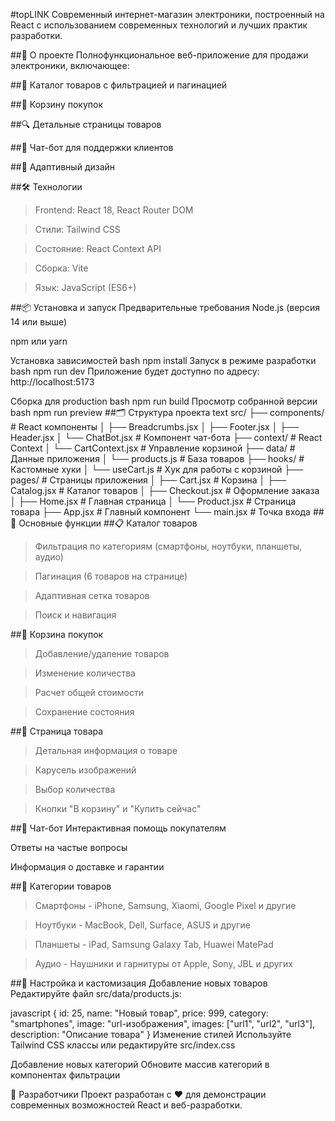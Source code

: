 #topLINK
Современный интернет-магазин электроники, построенный на React с использованием современных технологий и лучших практик разработки.

##🚀 О проекте
Полнофункциональное веб-приложение для продажи электроники, включающее:

##📱 Каталог товаров с фильтрацией и пагинацией

##🛒 Корзину покупок

##🔍 Детальные страницы товаров

##💬 Чат-бот для поддержки клиентов

##🎨 Адаптивный дизайн

##🛠 Технологии
>Frontend: React 18, React Router DOM

>Стили: Tailwind CSS

>Состояние: React Context API

>Сборка: Vite

>Язык: JavaScript (ES6+)

##📦 Установка и запуск
Предварительные требования
Node.js (версия 14 или выше)

npm или yarn

Установка зависимостей
bash
npm install
Запуск в режиме разработки
bash
npm run dev
Приложение будет доступно по адресу: http://localhost:5173

Сборка для production
bash
npm run build
Просмотр собранной версии
bash
npm run preview
##🗂 Структура проекта
text
src/
├── components/          # React компоненты
│   ├── Breadcrumbs.jsx
│   ├── Footer.jsx
│   ├── Header.jsx
│   └── ChatBot.jsx     # Компонент чат-бота
├── context/            # React Context
│   └── CartContext.jsx # Управление корзиной
├── data/               # Данные приложения
│   └── products.js     # База товаров
├── hooks/              # Кастомные хуки
│   └── useCart.js      # Хук для работы с корзиной
├── pages/              # Страницы приложения
│   ├── Cart.jsx        # Корзина
│   ├── Catalog.jsx     # Каталог товаров
│   ├── Checkout.jsx    # Оформление заказа
│   ├── Home.jsx        # Главная страница
│   └── Product.jsx     # Страница товара
├── App.jsx             # Главный компонент
└── main.jsx            # Точка входа
##🎯 Основные функции
##📋 Каталог товаров
>Фильтрация по категориям (смартфоны, ноутбуки, планшеты, аудио)

>Пагинация (6 товаров на странице)

>Адаптивная сетка товаров

>Поиск и навигация

##🛒 Корзина покупок
>Добавление/удаление товаров

>Изменение количества

>Расчет общей стоимости

>Сохранение состояния

##📱 Страница товара
>Детальная информация о товаре

>Карусель изображений

>Выбор количества

>Кнопки "В корзину" и "Купить сейчас"

##💬 Чат-бот
Интерактивная помощь покупателям

Ответы на частые вопросы

Информация о доставке и гарантии

##📱 Категории товаров
>Смартфоны - iPhone, Samsung, Xiaomi, Google Pixel и другие

>Ноутбуки - MacBook, Dell, Surface, ASUS и другие

>Планшеты - iPad, Samsung Galaxy Tab, Huawei MatePad

>Аудио - Наушники и гарнитуры от Apple, Sony, JBL и других

##🔧 Настройка и кастомизация
Добавление новых товаров
Редактируйте файл src/data/products.js:

javascript
{
  id: 25,
  name: "Новый товар",
  price: 999,
  category: "smartphones",
  image: "url-изображения",
  images: ["url1", "url2", "url3"],
  description: "Описание товара"
}
Изменение стилей
Используйте Tailwind CSS классы или редактируйте src/index.css

Добавление новых категорий
Обновите массив категорий в компонентах фильтрации


👥 Разработчики
Проект разработан с ❤️ для демонстрации современных возможностей React и веб-разработки.
